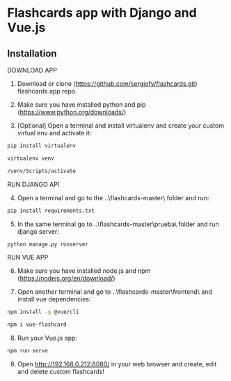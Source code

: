 # Flashcards app with Django and Vue.js

## Installation

DOWNLOAD APP

1. Download or clone (https://github.com/sergiofv/flashcards.git) flashcards app repo.

2. Make sure you have installed python and pip (https://www.python.org/downloads/)

3. [Optional] Open a terminal and install virtualenv and create your custom virtual env and activate it:

```bash
pip install virtualenv

virtualenv venv

/venv/Scripts/activate
```

RUN DJANGO API

4. Open a terminal and go to the ..\flashcards-master\ folder and run:

```bash
pip install requirements.txt
```

5. In the same terminal go to ..\flashcards-master\prueba\ folder and run django server:

```bash
python manage.py runserver
```

RUN VUE APP 

6. Make sure you have installed node.js and npm (https://nodejs.org/en/download/)

7. Open another terminal and go to ..\flashcards-master\frontend\ and install vue dependencies:

```bash
npm install -g @vue/cli

npm i vue-flashcard
```

8. Run your Vue.js app:

```bash
npm run serve
```

8. Open http://192.168.0.212:8080/ in your web browser and create, edit and delete custom flashcards!

